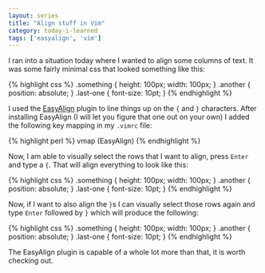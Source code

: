 ```yaml
---
layout: series
title: "Align stuff in Vim"
category: today-i-learned
tags: ['easyalign', 'vim']
---
```


I ran into a situation today where I wanted to align some columns of text. It was some fairly minimal css that looked something like this:

{% highlight css %}
.something { height: 100px; width: 100px; }
.another { position: absolute; }
.last-one { font-size: 10pt; }
{% endhighlight %}

I used the [EasyAlign][easyalign] plugin to line things up on the `{` and `}` characters. After installing EasyAlign (I will let you figure that one out on your own) I added the following key mapping in my `.vimrc` file:

{% highlight perl %}
vmap <Enter> <Plug>(EasyAlign)
{% endhighlight %}

Now, I am able to visually select the rows that I want to align, press `Enter` and type a `{`. That will align everything to look like this:

{% highlight css %}
.something { height: 100px; width: 100px; }
.another   { position: absolute; }
.last-one  { font-size: 10pt; }
{% endhighlight %}

Now, if I want to also align the `}`s I can visually select those rows again and type `Enter` followed by `}` which will produce the following:

{% highlight css %}
.something { height: 100px; width: 100px; }
.another   { position: absolute;          }
.last-one  { font-size: 10pt;             }
{% endhighlight %}

The EasyAlign plugin is capable of a whole lot more than that, it is worth checking out.

[easyalign]: https://github.com/junegunn/vim-easy-align

